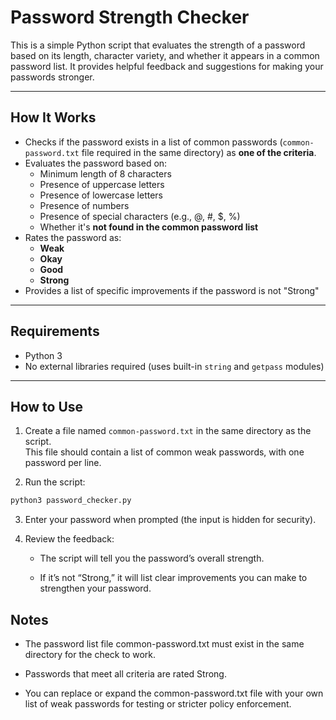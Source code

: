# Password Strength Checker

This is a simple Python script that evaluates the strength of a password based on its length, character variety, and whether it appears in a common password list. It provides helpful feedback and suggestions for making your passwords stronger.

---

## How It Works

- Checks if the password exists in a list of common passwords (`common-password.txt` file required in the same directory) as **one of the criteria**.
- Evaluates the password based on:
  - Minimum length of 8 characters
  - Presence of uppercase letters
  - Presence of lowercase letters
  - Presence of numbers
  - Presence of special characters (e.g., @, #, $, %)
  - Whether it's **not found in the common password list**
- Rates the password as:
  - **Weak**
  - **Okay**
  - **Good**
  - **Strong**
- Provides a list of specific improvements if the password is not "Strong"

---

## Requirements

- Python 3  
- No external libraries required (uses built-in `string` and `getpass` modules)

---

## How to Use

1. Create a file named `common-password.txt` in the same directory as the script.  
   This file should contain a list of common weak passwords, with one password per line.

2. Run the script:

```bash
python3 password_checker.py
```

3. Enter your password when prompted (the input is hidden for security).

4. Review the feedback:

   -  The script will tell you the password’s overall strength.

   - If it’s not “Strong,” it will list clear improvements you can make to strengthen your password.


## Notes

   - The password list file common-password.txt must exist in the same directory for the check to work.

   - Passwords that meet all criteria are rated Strong.

   - You can replace or expand the common-password.txt file with your own list of weak passwords for testing or stricter policy enforcement.
